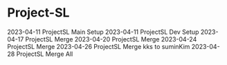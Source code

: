 # Project-SL
2023-04-11 ProjectSL Main Setup
2023-04-11 ProjectSL Dev Setup
2023-04-17 ProjectSL Merge
2023-04-20 ProjectSL Merge
2023-04-24 ProjectSL Merge
2023-04-26 ProjectSL Merge kks to suminKim
2023-04-28 ProjectSL Merge All
